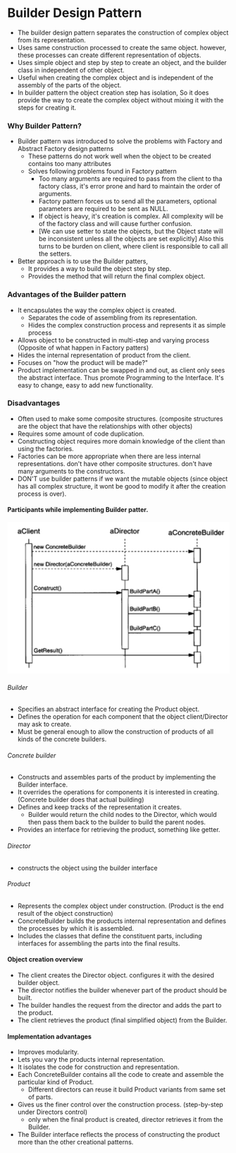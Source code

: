 # Builder Design Pattern

* The builder design pattern separates the construction of complex object from its representation.
* Uses same construction processed to create the same object. however, these processes can create different
  representation of objects.
* Uses simple object and step by step to create an object, and the builder class in independent of other object.
* Useful when creating the complex object and is independent of the assembly of the parts of the object.
* In builder pattern the object creation step has isolation, So it does provide the way to create the complex object
  without mixing it with the steps for creating it.

### Why Builder Pattern?

* Builder pattern was introduced to solve the problems with Factory and Abstract Factory design patterns
  * These patterns do not work well when the object to be created contains too many attributes
  * Solves following problems found in Factory pattern
    * Too many arguments are required to pass from the client to tha factory class, it's error prone and hard to maintain the order of arguments.
    * Factory pattern forces us to send all the parameters, optional parameters are required to be sent as NULL.
    * If object is heavy, it's creation is complex. All complexity will be of the factory class and will cause further confusion.
    * [We can use setter to state the objects, but the Object state will be inconsistent unless all the objects are set explicitly] Also this turns to be burden on client, where client is responsible to call all the setters.
* Better approach is to use the Builder patters,
  * It provides a way to build the object step by step.
  * Provides the method that will return the final complex object.

### Advantages of the Builder pattern
* It encapsulates the way the complex object is created.
  * Separates the code of assembling from its representation.
  * Hides the complex construction process and represents it as simple process
* Allows object to be constructed in multi-step and varying process (Opposite of what happen in Factory patters)
* Hides the internal representation of product from the client.
* Focuses on "how the product will be made?"
* Product implementation can be swapped in and out, as client only sees the abstract interface. Thus promote Programming to the Interface. It's easy to change, easy to add new functionality.

### Disadvantages

* Often used to make some composite structures. (composite structures are the object that have the relationships with other objects)
* Requires some amount of code duplication.
* Constructing object requires more domain knowledge of the client than using the factories.
* Factories can be more appropriate when there are less internal representations. don't have other composite structures. don't have many arguments to the constructors.
* DON'T use builder patterns if we want the mutable objects (since object has all complex structure, it wont be good to modify it after the creation process is over).

#### Participants while implementing Builder patter.

![alt text](builder_sequence_diagram.png "builder sequence diagram")

###### Builder
* Specifies an abstract interface for creating the Product object.
* Defines the operation for each component that the object client/Director may ask to create.
* Must be general enough to allow the construction of products of all kinds of the concrete builders.

###### Concrete builder
* Constructs and assembles parts of the product by implementing the Builder interface.
* It overrides the operations for components it is interested in creating. (Concrete builder does that actual building)
* Defines and keep tracks of the representation it creates.
  * Builder would return the child nodes to the Director, which would then pass them back to the builder to build the parent nodes.
* Provides an interface for retrieving the product, something like getter.

###### Director
* constructs the object using the builder interface

###### Product
* Represents the complex object under construction. (Product is the end result of the object construction)
* ConcreteBuilder builds the products internal representation and defines the processes by which it is assembled.
* Includes the classes that define the constituent parts, including interfaces for assembling the parts into the final results.

#### Object creation overview
* The client creates the Director object. configures it with the desired builder object.
* The director notifies the builder whenever part of the product should be built.
* The builder handles the request from the director and adds the part to the product.
* The client retrieves the product (final simplified object) from the Builder.

#### Implementation advantages
* Improves modularity.
* Lets you vary the products internal representation.
* It isolates the code for construction and representation.
* Each ConcreteBuilder contains all the code to create and assemble the particular kind of Product.
  * Different directors can reuse it build Product variants from same set of parts.
* Gives us the finer control over the construction process. (step-by-step under Directors control)
  * only when the final product is created, director retrieves it from the Builder.
* The Builder interface reflects the process of constructing the product more than the other creational patterns.